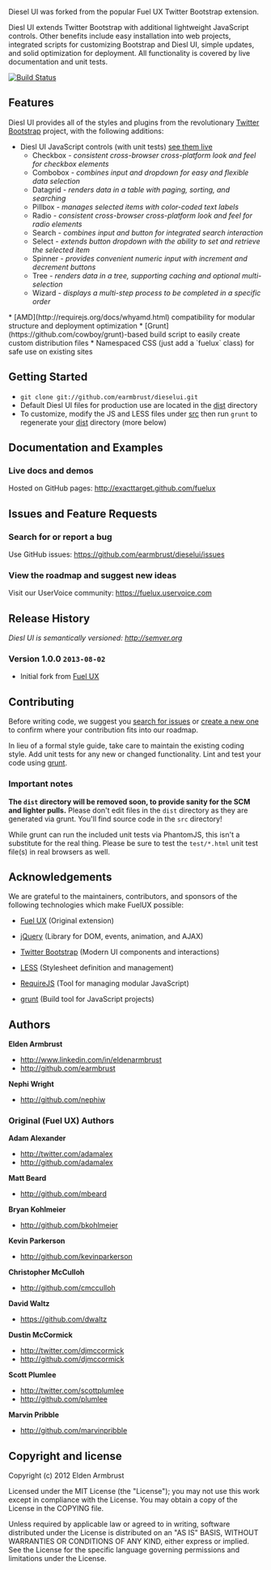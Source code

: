 Diesel UI was forked from the popular Fuel UX Twitter Bootstrap extension.

Diesl UI extends Twitter Bootstrap with additional lightweight JavaScript controls.
Other benefits include easy installation into web projects, integrated scripts for customizing Bootstrap and Diesl UI,
simple updates, and solid optimization for deployment. All functionality is covered by live documentation and unit tests.

[![Build Status](https://secure.travis-ci.org/earmbrust/dieselui.png?branch=master)](http://travis-ci.org/earmbrust/dieselui)

## Features

Diesl UI provides all of the styles and plugins from the revolutionary [Twitter Bootstrap](http://twitter.github.com/bootstrap) project, with the following additions:

* Diesl UI JavaScript controls (with unit tests) [see them live](http://earmbrust.github.io/dieselui/)
  * Checkbox - _consistent cross-browser cross-platform look and feel for checkbox elements_
  * Combobox - _combines input and dropdown for easy and flexible data selection_
  * Datagrid - _renders data in a table with paging, sorting, and searching_
  * Pillbox - _manages selected items with color-coded text labels_
  * Radio - _consistent cross-browser cross-platform look and feel for radio elements_
  * Search - _combines input and button for integrated search interaction_
  * Select - _extends button dropdown with the ability to set and retrieve the selected item_
  * Spinner - _provides convenient numeric input with increment and decrement buttons_
  * Tree - _renders data in a tree, supporting caching and optional multi-selection_
  * Wizard - _displays a multi-step process to be completed in a specific order_
<p>
* [AMD](http://requirejs.org/docs/whyamd.html) compatibility for modular structure and deployment optimization
* [Grunt](https://github.com/cowboy/grunt)-based build script to easily create custom distribution files
* Namespaced CSS (just add a `fuelux` class) for safe use on existing sites

## Getting Started
* `git clone git://github.com/earmbrust/dieselui.git`
* Default Diesl UI files for production use are located in the [dist](https://github.com/earmbrust/dieselui/tree/master/dist) directory
* To customize, modify the JS and LESS files under [src](https://github.com/earmbrust/dieselui/tree/master/src) then run `grunt` to regenerate your [dist](https://github.com/earmbrust/dieselui/tree/master/dist) directory (more below)

## Documentation and Examples

### Live docs and demos

Hosted on GitHub pages: http://exacttarget.github.com/fuelux


## Issues and Feature Requests

### Search for or report a bug

Use GitHub issues: https://github.com/earmbrust/dieselui/issues

### View the roadmap and suggest new ideas

Visit our UserVoice community: https://fuelux.uservoice.com

## Release History

_Diesl UI is semantically versioned: <http://semver.org>_

### Version 1.0.0 `2013-08-02`
* Initial fork from [Fuel UX](http://exacttarget.github.io/fuelux/)


## Contributing
Before writing code, we suggest you [search for issues](https://github.com/earmbrust/dieselui/issues?state=open)
or [create a new one](https://github.com/earmbrust/dieselui/issues/new) to confirm where your contribution fits into
our roadmap.

In lieu of a formal style guide, take care to maintain the existing coding style. Add unit tests for any new or changed functionality. Lint and test your code using [grunt](https://github.com/cowboy/grunt).

### Important notes
__The `dist` directory will be removed soon, to provide sanity for the SCM and lighter pulls.__
Please don't edit files in the `dist` directory as they are generated via grunt. You'll find source code in the `src` directory!

While grunt can run the included unit tests via PhantomJS, this isn't a substitute for the real thing. Please be sure to test the `test/*.html` unit test file(s) in real browsers as well.


## Acknowledgements

We are grateful to the maintainers, contributors, and sponsors of the following technologies which make FuelUX possible:

* [Fuel UX](http://exacttarget.github.io/fuelux/) (Original extension)

* [jQuery](http://jquery.com) (Library for DOM, events, animation, and AJAX)

* [Twitter Bootstrap](http://twitter.github.com/bootstrap) (Modern UI components and interactions)

* [LESS](http://lesscss.org) (Stylesheet definition and management)

* [RequireJS](http://requirejs.org) (Tool for managing modular JavaScript)

* [grunt](https://github.com/cowboy/grunt) (Build tool for JavaScript projects)

## Authors
**Elden Armbrust**

+ http://www.linkedin.com/in/eldenarmbrust
+ http://github.com/earmbrust

**Nephi Wright**

+ http://github.com/nephiw

### Original (Fuel UX) Authors
**Adam Alexander**

+ http://twitter.com/adamalex
+ http://github.com/adamalex

**Matt Beard**

+ http://github.com/mbeard

**Bryan Kohlmeier**

+ http://github.com/bkohlmeier

**Kevin Parkerson**

+ http://github.com/kevinparkerson

**Christopher McCulloh**

+ http://github.com/cmcculloh

**David Waltz**

+ https://github.com/dwaltz

**Dustin McCormick**

+ http://twitter.com/djmccormick
+ http://github.com/djmccormick

**Scott Plumlee**

+ http://twitter.com/scottplumlee
+ http://github.com/plumlee

**Marvin Pribble**

+ http://github.com/marvinpribble

## Copyright and license

Copyright (c) 2012 Elden Armbrust

Licensed under the MIT License (the "License");
you may not use this work except in compliance with the License.
You may obtain a copy of the License in the COPYING file.

Unless required by applicable law or agreed to in writing, software
distributed under the License is distributed on an "AS IS" BASIS,
WITHOUT WARRANTIES OR CONDITIONS OF ANY KIND, either express or implied.
See the License for the specific language governing permissions and
limitations under the License.
